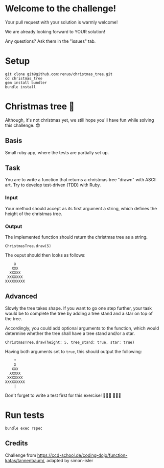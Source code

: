 # Welcome to the challenge!

Your pull request with your solution is warmly welcome!

We are already looking forward to YOUR solution!

Any questions? Ask them in the "issues" tab.

# Setup

```
git clone git@github.com:renuo/christmas_tree.git
cd christmas_tree
gem install bundler
bundle install
```

# Christmas tree 🌲

Although, it's not christmas yet, we still hope you'll have fun while solving this challenge. 😎

## Basis

Small ruby app, where the tests are partially set up.

## Task

You are to write a function that returns a christmas tree "drawn" with ASCII art. Try to develop test-driven (TDD) with Ruby.

### Input

Your method should accept as its first argument a string, which defines the height of the christmas tree.

### Output

The implemented function should return the christmas tree as a string.

```
ChristmasTree.draw(5)
```

The ouput should then looks as follows:
```
    X
   XXX
  XXXXX
 XXXXXXX
XXXXXXXXX
```

## Advanced

Slowly the tree takes shape. If you want to go one step further, your task would be to complete the tree by adding a
tree stand and a star on top of the tree.

Accordingly, you could add optional arguments to the function, which would determine whether the tree shall have a
tree stand and/or a star.

```
ChristmasTree.draw(height: 5, tree_stand: true, star: true)
```

Having both arguments set to `true`, this should output the following:

```
    *
    X
   XXX
  XXXXX
 XXXXXXX
XXXXXXXXX
    |
```

Don't forget to write a test first for this exercise! 👨🏻‍💻 👩🏼‍💻

# Run tests

```
bundle exec rspec
```

## Credits

Challenge from https://ccd-school.de/coding-dojo/function-katas/tannenbaum/, adapted by simon-isler
